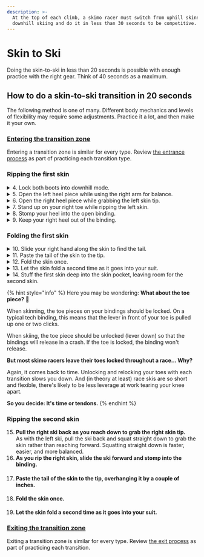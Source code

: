 ```yaml
---
description: >-
  At the top of each climb, a skimo racer must switch from uphill skinning to
  downhill skiing and do it in less than 30 seconds to be competitive.
---
```


# Skin to Ski

Doing the skin-to-ski in less than 20 seconds is possible with enough practice with the right gear. Think of 40 seconds as a maximum.

## How to do a skin-to-ski transition in 20 seconds <a href="#how-to-do-a-skin-to-ski-transition-in-20-seconds" id="how-to-do-a-skin-to-ski-transition-in-20-seconds"></a>

The following method is one of many. Different body mechanics and levels of flexibility may require some adjustments. Practice it a lot, and then make it your own.

### [Entering the transition zone](skin-to-ski.md#entering-a-transition-zone)

Entering a transition zone is similar for every type. Review [the entrance process](entering-a-transition-zone.md) as part of practicing each transition type.

### Ripping the first skin

<details>

<summary>4. Lock both boots into downhill mode.</summary>

After placing your poles on the ground, move your hands straight to your boot levers. Lock them into downhill mode.

Do not stand up.

</details>

<details>

<summary>5. Open the left heel piece while using the right arm for balance.</summary>

When your boots lock, your hands will be close to your bindings. Take advantage of their proximity. Reach back to open the heel piece of the left-hand binding. At the same time, extend your right arm for balance.

But don't try and open both bindings at once. That makes you crouch on two tip-toes which is unstable. Falling over wastes time.

</details>

<details>

<summary>6. Open the right heel piece while grabbing the left skin tip.</summary>

Pull the left ski back toward you to grab the skin tip. As you grab the skin tip, unlock the heel piece of the right-hand binding.

</details>

<details>

<summary>7. Stand up on your right toe while ripping the left skin.</summary>

As you stand up on your right leg, slide the left ski forward as your left arm pulls backward. Sliding the ski forward will help remove the whole skin without having the tail stick and get caught under the ski.

</details>

<details>

<summary>8. Stomp your heel into the open binding.</summary>

As the skin comes free and the left ski goes forward, stomp your foot into the binding.

</details>

<details>

<summary>9. Keep your right heel out of the binding.</summary>

Stay on your right toe so that the right-hand binding doesn't lock prematurely. If it does, it'll make ripping the right skin more awkward. Keep your heel raised until you rip the right-hand skin.

</details>

### Folding the first skin

<details>

<summary>10. Slide your right hand along the skin to find the tail.</summary>

While holding the skin tip with your left-hand, slide your right hand along the back of the skin until you can grab the tail. Extend your index finger along the back of the skin as you guide the tail toward the tip.

</details>

<details>

<summary>11. Paste the tail of the skin to the tip.</summary>

Press the tip and tail together, but make sure the tail overhangs the tip by a couple of inches. The overhanging tail has two purposes:

* It's easier to grab the exposed tail and separate the glue at the next transition; and
* The overhanging tail can thaw next to your torso. (See step #\[two below this one])

</details>

<details>

<summary>12. Fold the skin once.</summary>

Fold the skin neatly. Keep your skins organized to save time when you need to re-use them. Do not ball them up. Untangling skins costs more time than folding them.

</details>

<details>

<summary>13. Let the skin fold a second time as it goes into your suit.</summary>

With the skin folded once and grasped in the middle, the skin will fold a second time as it goes into the skin pocket. Position the skin so that the overhanging tail is against your torso. That way your body heat will melt any snow or ice on the tail and your base layer will absorb the moisture. With the next application, there's a much better chance of good adhesion.

Do not put skins in your pack. Taking your pack off is a total waste of time, and your skins won't thaw. Wasted time and icy skins ruin races.

</details>

<details>

<summary>14. Stuff the first skin deep into the skin pocket, leaving room for the second skin.</summary>

A neatly double-folded skin will leave enough room for a second. That way you can alternate pairs of skins and skin pockets from right to left with each transition.

</details>

{% hint style="info" %}
Here you may be wondering: **What about the toe piece?** 🤔

When skinning, the toe pieces on your bindings should be locked. On a typical tech binding, this means that the lever in front of your toe is pulled up one or two clicks.

When skiing, the toe piece should be unlocked (lever down) so that the bindings will release in a crash. If the toe is locked, the binding won't release.

**But most skimo racers leave their toes locked throughout a race... Why?**

Again, it comes back to time. Unlocking and relocking your toes with each transition slows you down. And (in theory at least) race skis are so short and flexible, there's likely to be less leverage at work tearing your knee apart.

**So you decide: It's time or tendons.**
{% endhint %}

### Ripping the second skin

15. **Pull the right ski back as you reach down to grab the right skin tip.**\
    As with the left ski, pull the ski back and squat straight down to grab the skin rather than reaching forward. Squatting straight down is faster, easier, and more balanced.
16. **As you rip the right skin, slide the ski forward and stomp into the binding.**
17. #### Paste the tail of the skin to the tip, overhanging it by a couple of inches. <a href="#17-paste-the-tail-of-the-skin-to-the-tip-overhanging-it-by-a-couple-of-inches" id="17-paste-the-tail-of-the-skin-to-the-tip-overhanging-it-by-a-couple-of-inches"></a>
18. **Fold the skin once.**
19. #### Let the skin fold a second time as it goes into your suit. <a href="#19-let-the-skin-fold-a-second-time-as-it-goes-into-your-suit" id="19-let-the-skin-fold-a-second-time-as-it-goes-into-your-suit"></a>

### [Exiting the transition zone](exiting-a-transition-zone.md)

Exiting a transition zone is similar for every type. Review [the exit process](exiting-a-transition-zone.md) as part of practicing each transition.
